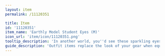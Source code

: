 ```yaml
---
layout: item
permalink: /11120351

title: Item
id: '11120351'
item_name: 'Earthly Model Student Eyes (M)'
icon_url: 'item/icon/11120351.png'
tooltip_description: 'In another world, you''d see these sparkling eyes on a model student engaged in their studies.'
guide_description: 'Outfit items replace the look of your gear when equipped.'
---
```

